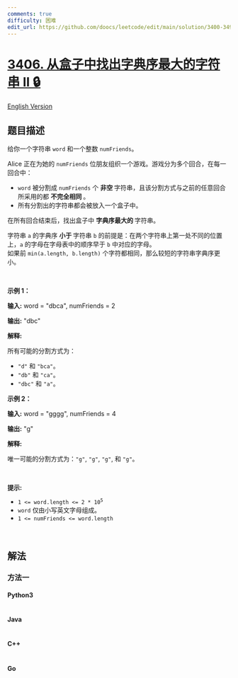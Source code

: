 ```yaml
---
comments: true
difficulty: 困难
edit_url: https://github.com/doocs/leetcode/edit/main/solution/3400-3499/3406.Find%20the%20Lexicographically%20Largest%20String%20From%20the%20Box%20II/README.md
---
```


<!-- problem:start -->

# [3406. 从盒子中找出字典序最大的字符串 II 🔒](https://leetcode.cn/problems/find-the-lexicographically-largest-string-from-the-box-ii)

[English Version](/solution/3400-3499/3406.Find%20the%20Lexicographically%20Largest%20String%20From%20the%20Box%20II/README_EN.md)

## 题目描述

<!-- description:start -->

<p>给你一个字符串 <code>word</code> 和一个整数 <code>numFriends</code>。</p>

<p>Alice 正在为她的 <code>numFriends</code> 位朋友组织一个游戏。游戏分为多个回合，在每一回合中：</p>

<ul>
	<li><code>word</code> 被分割成 <code>numFriends</code> 个&nbsp;<strong>非空&nbsp;</strong>字符串，且该分割方式与之前的任意回合所采用的都 <strong>不完全相同&nbsp;</strong>。</li>
	<li>所有分割出的字符串都会被放入一个盒子中。</li>
</ul>

<p>在所有回合结束后，找出盒子中&nbsp;<strong>字典序最大的&nbsp;</strong>字符串。</p>

<p>字符串 <code>a</code> 的字典序&nbsp;<strong>小于&nbsp;</strong>字符串 <code>b</code> 的前提是：在两个字符串上第一处不同的位置上，<code>a</code> 的字母在字母表中的顺序早于 <code>b</code> 中对应的字母。<br />
如果前 <code>min(a.length, b.length)</code> 个字符都相同，那么较短的字符串字典序更小。</p>

<p>&nbsp;</p>

<p><strong>示例 1：</strong></p>

<div class="example-block">
<p><strong>输入:</strong> word = "dbca", numFriends = 2</p>

<p><strong>输出:</strong> "dbc"</p>

<p><strong>解释:</strong>&nbsp;</p>

<p>所有可能的分割方式为：</p>

<ul>
	<li><code>"d"</code> 和 <code>"bca"</code>。</li>
	<li><code>"db"</code> 和 <code>"ca"</code>。</li>
	<li><code>"dbc"</code> 和 <code>"a"</code>。</li>
</ul>
</div>

<p><strong>示例 2：</strong></p>

<div class="example-block">
<p><strong>输入:</strong> word = "gggg", numFriends = 4</p>

<p><strong>输出:</strong> "g"</p>

<p><strong>解释:</strong>&nbsp;</p>

<p>唯一可能的分割方式为：<code>"g"</code>, <code>"g"</code>, <code>"g"</code>, 和 <code>"g"</code>。</p>
</div>

<p>&nbsp;</p>

<p><strong>提示:</strong></p>

<ul>
	<li><code>1 &lt;= word.length &lt;= 2&nbsp;* 10<sup>5</sup></code></li>
	<li><code>word</code> 仅由小写英文字母组成。</li>
	<li><code>1 &lt;= numFriends &lt;= word.length</code></li>
</ul>

<p>&nbsp;</p>

<!-- description:end -->

## 解法

<!-- solution:start -->

### 方法一

<!-- tabs:start -->

#### Python3

```python

```

#### Java

```java

```

#### C++

```cpp

```

#### Go

```go

```

<!-- tabs:end -->

<!-- solution:end -->

<!-- problem:end -->
